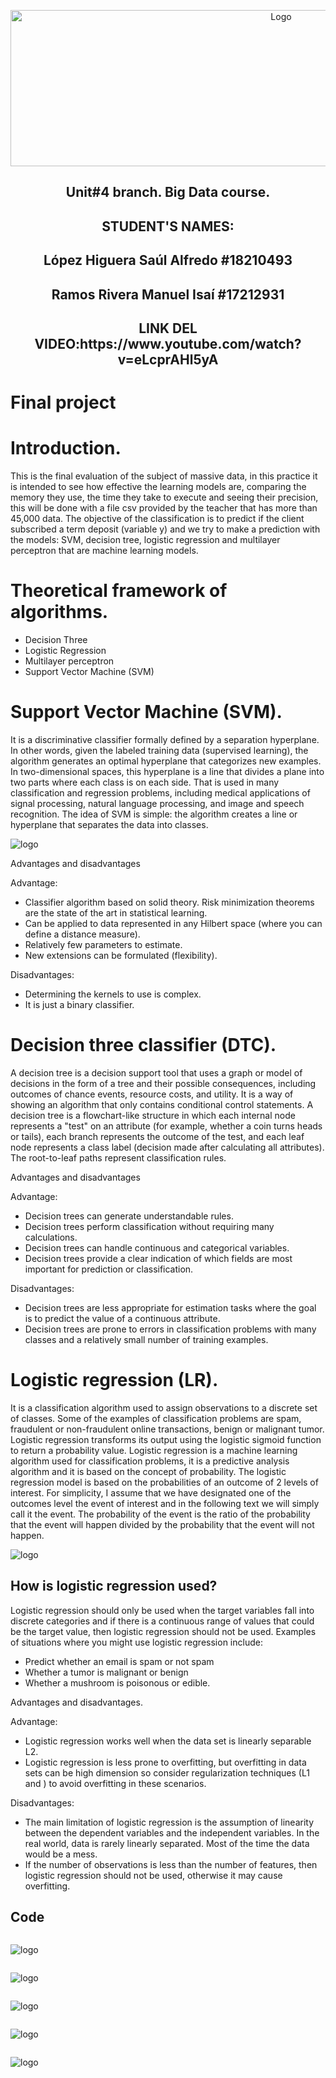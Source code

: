 <p align="center">
    <img alt="Logo" src="https://www.tijuana.tecnm.mx/wp-content/uploads/2021/08/liston-de-logos-oficiales-educacion-tecnm-FEB-2021.jpg" width=850 height=250>
</p>
<H2><p align="center">Unit#4 branch. Big Data course.</p></H2>
<H2><p align="Center">STUDENT'S NAMES: </p></H2>

<H2><p align="Center">López Higuera Saúl Alfredo #18210493</p></H2>

<H2><p align="Center">Ramos Rivera Manuel Isaí #17212931</p></H2>
<H2><p align="Center">LINK DEL VIDEO:https://www.youtube.com/watch?v=eLcprAHl5yA</p></H2>

# Final project

# Introduction.
This is the final evaluation of the subject of massive data, in this practice it is intended to see how effective the learning models are, comparing the memory they use, the time they take to execute and seeing their precision, this will be done with a file csv provided by the teacher that has more than 45,000 data.
The objective of the classification is to predict if the client subscribed a term deposit (variable y) and we try to make a prediction with the models: SVM, decision tree, logistic regression and multilayer perceptron that are machine learning models.


# Theoretical framework of algorithms.

- Decision Three
- Logistic Regression
- Multilayer perceptron
- Support Vector Machine (SVM)


# Support Vector Machine (SVM).

It is a discriminative classifier formally defined by a separation hyperplane. In other words, given the labeled training data (supervised learning), the algorithm generates an optimal hyperplane that categorizes new examples. In two-dimensional spaces, this hyperplane is a line that divides a plane into two parts where each class is on each side. That is used in many classification and regression problems, including medical applications of signal processing, natural language processing, and image and speech recognition. The idea of SVM is simple: the algorithm creates a line or hyperplane that separates the data into classes.

![logo](/Img/1.PNG)  

Advantages and disadvantages

Advantage:
- Classifier algorithm based on solid theory. Risk minimization theorems are the state of the art in statistical learning.
- Can be applied to data represented in any Hilbert space (where you can define a distance measure).
- Relatively few parameters to estimate.
- New extensions can be formulated (flexibility).

Disadvantages:
- Determining the kernels to use is complex.
- It is just a binary classifier.

# Decision three classifier (DTC).

A decision tree is a decision support tool that uses a graph or model of decisions in the form of a tree and their possible consequences, including outcomes of chance events, resource costs, and utility. It is a way of showing an algorithm that only contains conditional control statements. A decision tree is a flowchart-like structure in which each internal node represents a "test" on an attribute (for example, whether a coin turns heads or tails), each branch represents the outcome of the test, and each leaf node represents a class label (decision made after calculating all attributes). The root-to-leaf paths represent classification rules.

Advantages and disadvantages


Advantage:
- Decision trees can generate understandable rules.
- Decision trees perform classification without requiring many calculations.
- Decision trees can handle continuous and categorical variables.
- Decision trees provide a clear indication of which fields are most important for prediction or classification.

Disadvantages:

- Decision trees are less appropriate for estimation tasks where the goal is to predict the value of a continuous attribute.
- Decision trees are prone to errors in classification problems with many classes and a relatively small number of training examples.

# Logistic regression (LR).

It is a classification algorithm used to assign observations to a discrete set of classes. Some of the examples of classification problems are spam, fraudulent or non-fraudulent online transactions, benign or malignant tumor. Logistic regression transforms its output using the logistic sigmoid function to return a probability value. Logistic regression is a machine learning algorithm used for classification problems, it is a predictive analysis algorithm and it is based on the concept of probability.
The logistic regression model is based on the probabilities of an outcome of 2 levels of interest. For simplicity, I assume that we have designated one of the outcomes level the event of interest and in the following text we will simply call it the event.
The probability of the event is the ratio of the probability that the event will happen divided by the probability that the event will not happen.

![logo](/Img/2.PNG)  

## How is logistic regression used?
Logistic regression should only be used when the target variables fall into discrete categories and if there is a continuous range of values ​​that could be the target value, then logistic regression should not be used. Examples of situations where you might use logistic regression include:
- Predict whether an email is spam or not spam
- Whether a tumor is malignant or benign
- Whether a mushroom is poisonous or edible.

Advantages and disadvantages.

Advantage:
- Logistic regression works well when the data set is linearly separable L2.
- Logistic regression is less prone to overfitting, but overfitting in data sets can be high dimension so consider regularization techniques (L1 and ) to avoid overfitting in these scenarios.

Disadvantages:

- The main limitation of logistic regression is the assumption of linearity between the dependent variables and the independent variables. In the real world, data is rarely linearly separated. Most of the time the data would be a mess.
- If the number of observations is less than the number of features, then logistic regression should not be used, otherwise it may cause overfitting.

## Code
  ~~~

  ~~~
![logo](/images/E1.PNG)  
  ~~~

 ~~~
![logo](/images/E2.PNG)  
  ~~~

 ~~~
![logo](/images/E3.PNG)  
  ~~~

 ~~~
![logo](/images/E4.PNG)  
  ~~~

 ~~~
![logo](/images/E5.PNG)  
  ~~~



 ~~~
